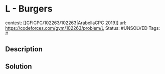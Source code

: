 # L - Burgers

contest: [[CFICPC/102263/102263|ArabellaCPC 2019]]
url: https://codeforces.com/gym/102263/problem/L
Status: #UNSOLVED
Tags: #

## Description

## Solution

